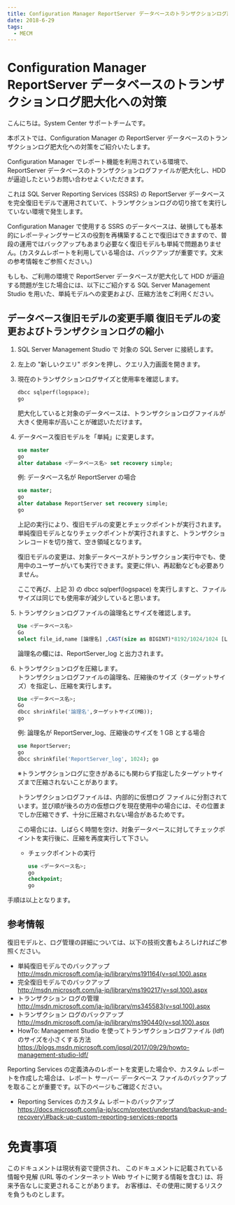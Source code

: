 ```yaml
---
title: Configuration Manager ReportServer データベースのトランザクションログ肥大化への対策
date: 2018-6-29
tags:
  - MECM
---
```


# Configuration Manager ReportServer データベースのトランザクションログ肥大化への対策

こんにちは。System Center サポートチームです。

本ポストでは、Configuration Manager の ReportServer データベースのトランザクションログ肥大化への対策をご紹介いたします。

Configuration Manager でレポート機能を利用されている環境で、ReportServer データベースのトランザクションログファイルが肥大化し、HDD が逼迫したというお問い合わせよくいただきます。

これは SQL Server Reporting Services (SSRS) の ReportServer データベースを完全復旧モデルで運用されていて、トランザクションログの切り捨てを実行していない環境で発生します。

Configuration Manager で使用する SSRS のデータベースは、破損しても基本的にレポーティングサービスの役割を再構築することで復旧はできますので、普段の運用ではバックアップもあまり必要なく復旧モデルも単純で問題ありません。(カスタムレポートを利用している場合は、バックアップが重要です。文末の参考情報をご参照ください。)

もしも、ご利用の環境で ReportServer データベースが肥大化して HDD が逼迫する問題が生じた場合には、以下にご紹介する SQL Server Management Studio を用いた、単純モデルへの変更および、圧縮方法をご利用ください。


## データベース復旧モデルの変更手順 復旧モデルの変更およびトランザクションログの縮小


1. SQL Server Management Studio で 対象の SQL Server に接続します。
2. 左上の "新しいクエリ" ボタンを押し、クエリ入力画面を開きます。
3. 現在のトランザクションログサイズと使用率を確認します。 
    ```sql
    dbcc sqlperf(logspace);  
    go  
    ```  
    
   肥大化していると対象のデータベースは、トランザクションログファイルが大きく使用率が高いことが確認いただけます。  

4. データベース復旧モデルを「単純」に変更します。  
    ```sql
    use master  
    go  
    alter database <データベース名> set recovery simple;  
    ```  
    例: データベース名が ReportServer の場合  

    ```sql  
    use master;  
    go  
    alter database ReportServer set recovery simple;  
    go  
    ```  

    上記の実行により、復旧モデルの変更とチェックポイントが実行されます。単純復旧モデルとなりチェックポイントが実行されますと、トランザクションレコードを切り捨て、空き領域となります。  

    復旧モデルの変更は、対象データベースがトランザクション実行中でも、使用中のユーザーがいても実行できます。変更に伴い、再起動なども必要ありません。

    ここで再び、上記 3) の dbcc sqlperf(logspace) を実行しますと、ファイルサイズは同じでも使用率が減少していると思います。  

5. トランザクションログファイルの論理名とサイズを確認します。  

    ```sql
    Use <データベース名>  
    Go  
    select file_id,name [論理名] ,CAST(size as BIGINT)*8192/1024/1024 [LogSize(MB)],physical_name from sys.database_files where type_desc = 'log';  
    ```

    論理名の欄には、ReportServer_log と出力されます。

6. トランザクションログを圧縮します。  
トランザクションログファイルの論理名、圧縮後のサイズ（ターゲットサイズ）を指定し、圧縮を実行します。  

    ```sql  
    Use <データベース名>;  
    Go  
    dbcc shrinkfile('論理名',ターゲットサイズ(MB));  
    go  
    ```  

   例: 論理名が ReportServer_log、圧縮後のサイズを 1 GB とする場合  

    ```sql  
    use ReportServer;  
    go  
    dbcc shrinkfile('ReportServer_log', 1024); go  
    ```  

    ※トランザクションログに空きがあるにも関わらず指定したターゲットサイズまで圧縮されないことがあります。  

    トランザクションログファイルは、内部的に仮想ログ ファイルに分割されています。並び順が後ろの方の仮想ログを現在使用中の場合には、その位置までしか圧縮できず、十分に圧縮されない場合があるためです。  

    この場合には、しばらく時間を空け、対象データベースに対してチェックポイントを実行後に、圧縮を再度実行して下さい。  

    - チェックポイントの実行  

        ```sql  
        use <データベース名>;  
        go  
        checkpoint;  
        go  
        ```  

手順は以上となります。  

## 参考情報  

復旧モデルと、ログ管理の詳細については、以下の技術文書もよろしければご参照ください。  

- 単純復旧モデルでのバックアップ  
  http://msdn.microsoft.com/ja-jp/library/ms191164(v=sql.100).aspx
- 完全復旧モデルでのバックアップ  
  http://msdn.microsoft.com/ja-jp/library/ms190217(v=sql.100).aspx
- トランザクション ログの管理  
  http://msdn.microsoft.com/ja-jp/library/ms345583(v=sql.100).aspx
- トランザクション ログのバックアップ  
  http://msdn.microsoft.com/ja-jp/library/ms190440(v=sql.100).aspx
- HowTo: Management Studio を使ってトランザクションログファイル (ldf) のサイズを小さくする方法  
  https://blogs.msdn.microsoft.com/jpsql/2017/09/29/howto-management-studio-ldf/

Reporting Services の定義済みのレポートを変更した場合や、カスタム レポートを作成した場合は、レポート サーバー データベース ファイルのバックアップを取ることが重要です。以下のページもご確認ください。

- Reporting Services のカスタム レポートのバックアップ  
  https://docs.microsoft.com/ja-jp/sccm/protect/understand/backup-and-recovery\#back-up-custom-reporting-services-reports

 

# 免責事項

このドキュメントは現状有姿で提供され、 このドキュメントに記載されている情報や見解 (URL 等のインターネット Web サイトに関する情報を含む) は、将来予告なしに変更されることがあります。 お客様は、その使用に関するリスクを負うものとします。  